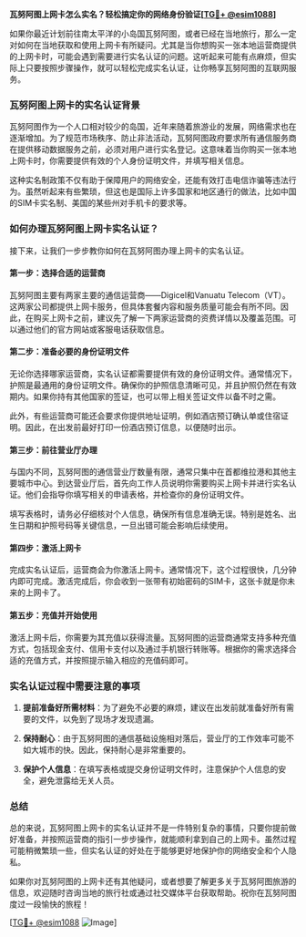 **瓦努阿图上网卡怎么实名？轻松搞定你的网络身份验证[[TG💪+ @esim1088](https://t.me/s/esim1088)]**

如果你最近计划前往南太平洋的小岛国瓦努阿图，或者已经在当地旅行，那么一定对如何在当地获取和使用上网卡有所疑问。尤其是当你想购买一张本地运营商提供的上网卡时，可能会遇到需要进行实名认证的问题。这听起来可能有点麻烦，但实际上只要按照步骤操作，就可以轻松完成实名认证，让你畅享瓦努阿图的互联网服务。

### 瓦努阿图上网卡的实名认证背景

瓦努阿图作为一个人口相对较少的岛国，近年来随着旅游业的发展，网络需求也在逐渐增加。为了规范市场秩序、防止非法活动，瓦努阿图政府要求所有通信服务商在提供移动数据服务之前，必须对用户进行实名登记。这意味着当你购买一张本地上网卡时，你需要提供有效的个人身份证明文件，并填写相关信息。

这种实名制政策不仅有助于保障用户的网络安全，还能有效打击电信诈骗等违法行为。虽然听起来有些繁琐，但这也是国际上许多国家和地区通行的做法，比如中国的SIM卡实名制、美国的某些州对手机卡的要求等。

### 如何办理瓦努阿图上网卡实名认证？

接下来，让我们一步步教你如何在瓦努阿图办理上网卡的实名认证。

#### 第一步：选择合适的运营商

瓦努阿图主要有两家主要的通信运营商——Digicel和Vanuatu Telecom（VT）。这两家公司都提供上网卡服务，但具体套餐内容和服务质量可能会有所不同。因此，在购买上网卡之前，建议先了解一下两家运营商的资费详情以及覆盖范围。可以通过他们的官方网站或客服电话获取信息。

#### 第二步：准备必要的身份证明文件

无论你选择哪家运营商，实名认证都需要提供有效的身份证明文件。通常情况下，护照是最通用的身份证明文件。确保你的护照信息清晰可见，并且护照仍然在有效期内。如果你持有其他国家的签证，也可以带上相关签证文件以备不时之需。

此外，有些运营商可能还会要求你提供地址证明，例如酒店预订确认单或住宿证明。因此，在出发前最好打印一份酒店预订信息，以便随时出示。

#### 第三步：前往营业厅办理

与国内不同，瓦努阿图的通信营业厅数量有限，通常只集中在首都维拉港和其他主要城市中心。到达营业厅后，首先向工作人员说明你需要购买上网卡并进行实名认证。他们会指导你填写相关的申请表格，并检查你的身份证明文件。

填写表格时，请务必仔细核对个人信息，确保所有信息准确无误。特别是姓名、出生日期和护照号码等关键信息，一旦出错可能会影响后续使用。

#### 第四步：激活上网卡

完成实名认证后，运营商会为你激活上网卡。通常情况下，这个过程很快，几分钟内即可完成。激活完成后，你会收到一张带有初始密码的SIM卡，这张卡就是你未来的上网卡了。

#### 第五步：充值并开始使用

激活上网卡后，你需要为其充值以获得流量。瓦努阿图的运营商通常支持多种充值方式，包括现金支付、信用卡支付以及通过手机银行转账等。根据你的需求选择合适的充值方式，并按照提示输入相应的充值码即可。

### 实名认证过程中需要注意的事项

1. **提前准备好所需材料**：为了避免不必要的麻烦，建议在出发前就准备好所有需要的文件，以免到了现场才发现遗漏。
   
2. **保持耐心**：由于瓦努阿图的通信基础设施相对落后，营业厅的工作效率可能不如大城市的快。因此，保持耐心是非常重要的。

3. **保护个人信息**：在填写表格或提交身份证明文件时，注意保护个人信息的安全，避免泄露给无关人员。

### 总结

总的来说，瓦努阿图上网卡的实名认证并不是一件特别复杂的事情，只要你提前做好准备，并按照运营商的指引一步步操作，就能顺利拿到自己的上网卡。虽然过程可能稍微繁琐一些，但实名认证的好处在于能够更好地保护你的网络安全和个人隐私。

如果你对瓦努阿图的上网卡还有其他疑问，或者想要了解更多关于瓦努阿图旅游的信息，欢迎随时咨询当地的旅行社或通过社交媒体平台获取帮助。祝你在瓦努阿图度过一段愉快的旅程！

[[TG💪+ @esim1088](https://t.me/s/esim1088) ![Image](https://i.postimg.cc/4NQfJmqS/Snipaste-2025-05-13-00-14-12.png)]